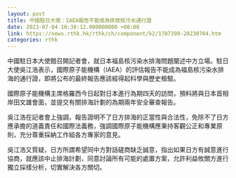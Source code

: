 ```yaml
---
layout: post
title: 中國駐日大使︰IAEA報告不能成為排放核污水通行證
date: 2023-07-04 10:38:12.000000000 +08:00
link: https://news.rthk.hk/rthk/ch/component/k2/1707399-20230704.htm
categories: rthk
---
```


中國駐日本大使館召開記者會，就日本福島核污染水排海問題闡述中方立場。駐日大使吳江浩表示，國際原子能機構（IAEA）的評估報告不能成為福島核污染水排海的通行證，即將公布的最終報告應該經得起科學與歷史檢驗。

國際原子能機構主席格羅西今日起對日本進行為期四天的訪問，預料將與日本首相岸田文雄會面，並提交有關排海計劃的為期兩年安全審查報告。

吳江浩在記者會上強調，報告證明不了日方排海的正當性與合法性，免除不了日方應承擔的道義責任和國際法義務，強調國際原子能機構應秉持客觀公正和專業原則，充分尊重採納工作組各方專家的意見。

吳江浩又質疑，日方所謂希望同中方對話磋商缺乏誠意，指出如果日方有誠意進行協商，就應該中止排海計劃，同意討論所有可能的處置方案，允許利益攸關方進行獨立採樣分析，切實解決各方關切。
